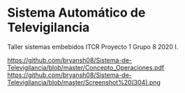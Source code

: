 # Sistema Automático de Televigilancia

Taller sistemas embebidos ITCR Proyecto 1 Grupo 8 2020 I.

https://github.com/bryansh08/Sistema-de-Televigilancia/blob/master/Concepto_Operaciones.pdf
https://github.com/bryansh08/Sistema-de-Televigilancia/blob/master/Screenshot%20(304).png
